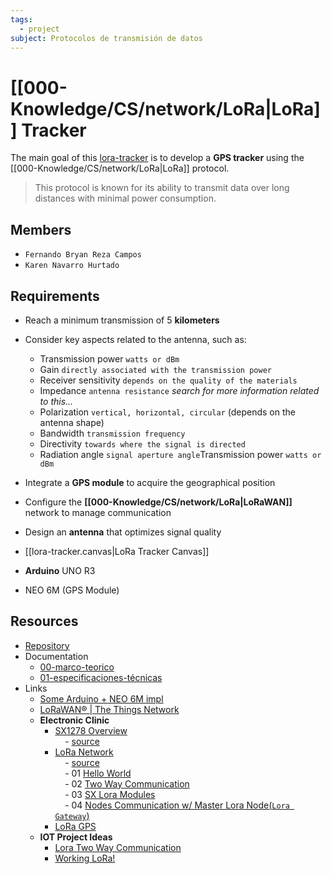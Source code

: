 ```yaml
---
tags:
  - project
subject: Protocolos de transmisión de datos
---
```

# [[000-Knowledge/CS/network/LoRa|LoRa]] Tracker

The main goal of this [lora-tracker](https://github.com/Yrrrrrf/lora-tracker) is to develop a **GPS tracker** using the [[000-Knowledge/CS/network/LoRa|LoRa]] protocol.

>This protocol is known for its ability to transmit data over long distances with minimal power consumption.

## Members
- `Fernando Bryan Reza Campos`
- `Karen Navarro Hurtado`

## Requirements
- Reach a minimum transmission of $5$ **kilometers**
- Consider key aspects related to the antenna, such as:
	- Transmission power `watts or dBm`
	- Gain `directly associated with the transmission power`
	- Receiver sensitivity `depends on the quality of the materials`
	- Impedance `antenna resistance` *search for more information related to this...*
	- Polarization `vertical, horizontal, circular` (depends on the antenna shape)
	- Bandwidth `transmission frequency`
	- Directivity `towards where the signal is directed`
	- Radiation angle `signal aperture angle`Transmission power `watts or dBm`
- Integrate a **GPS module** to acquire the geographical position
- Configure the **[[000-Knowledge/CS/network/LoRa|LoRaWAN]]** network to manage communication
- Design an **antenna** that optimizes signal quality

- [[lora-tracker.canvas|LoRa Tracker Canvas]]
- **Arduino** UNO R3
- NEO 6M (GPS Module)

## Resources
- [Repository](https://github.com/Yrrrrrf/lora-tracker)
- Documentation
	- [00-marco-teorico](00-marco-teorico.md)
	- [01-especificaciones-técnicas](01-especificaciones-técnicas.md)
- Links
	- [Some Arduino + NEO 6M impl](https://www.youtube.com/watch?v=GYYpqHZIG1A)
	- [LoRaWAN® | The Things Network](https://www.thethingsnetwork.org/docs/lorawan/)
	-  **Electronic Clinic**
		- [SX1278 Overview](https://www.youtube.com/watch?v=r-jwNlMQPIk)  
		    - [source](https://www.electroniclinic.com/lora-sx1278-arduino-hello-world-sensor-monitoring-projects/)
		- [LoRa Network](https://www.youtube.com/watch?v=BeWbStpLirU)  
		    - [source](https://www.electroniclinic.com/lora-network-master-arduino-lora-to-multiple-arduino-lora-nodes-lora-end-nodes/)  
		    - 01 [Hello World](https://www.youtube.com/watch?v=r-jwNlMQPIk)  
		    - 02 [Two Way Communication](https://www.youtube.com/watch?v=feWnciEnaBA)  
		    - 03 [SX Lora Modules](https://www.youtube.com/watch?v=wUF9ysBEHfo)  
		    - 04 [Nodes Communication w/ Master Lora Node(`Lora Gateway`)](https://www.youtube.com/watch?v=tXoAa_II2OY)  
		- [LoRa GPS](https://www.youtube.com/watch?v=d5zfD6ekRYA)
	- **IOT Project Ideas**
		- [Lora Two Way Communication](https://iotprojectsideas.com/lora-based-two-way-wireless-communication-system-with-arduino/)
		- [Working LoRa!](https://www.youtube.com/watch?v=08WNTuHj_QU)
